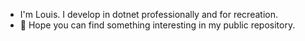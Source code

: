 - I'm Louis. I develop in dotnet professionally and for recreation.
- 👀 Hope you can find something interesting in my public repository.

<!---
- 🌱 I’m currently learning ...
- 💞️ I’m looking to collaborate on ...
- 📫 How to reach me ...

louisponce/louisponce is a ✨ special ✨ repository because its `README.md` (this file) appears on your GitHub profile.
You can click the Preview link to take a look at your changes.
--->
